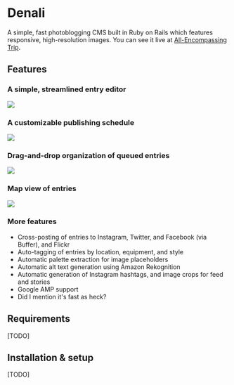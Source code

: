 # Denali

A simple, fast photoblogging CMS built in Ruby on Rails which features responsive, high-resolution images. You can see it live at [All-Encompassing Trip](http://www.allencompassingtrip.com).

## Features

### A simple, streamlined entry editor

![](https://i.imgur.com/N42IOxI.png)

### A customizable publishing schedule

![](https://i.imgur.com/ax4Bs8X.png)

### Drag-and-drop organization of queued entries

![](https://i.imgur.com/lSiV4Ro.png)

### Map view of entries

![](https://i.imgur.com/enMdop1.png)

### More features

* Cross-posting of entries to Instagram, Twitter, and Facebook (via Buffer), and Flickr
* Auto-tagging of entries by location, equipment, and style
* Automatic palette extraction for image placeholders
* Automatic alt text generation using Amazon Rekognition
* Automatic generation of Instagram hashtags, and image crops for feed and stories
* Google AMP support
* Did I mention it's fast as heck?

## Requirements

[TODO]

## Installation & setup

[TODO]
